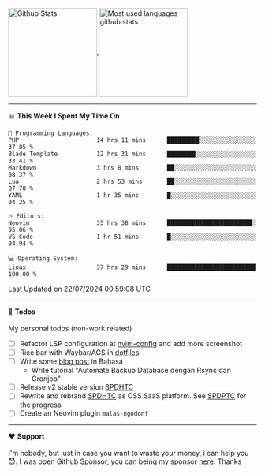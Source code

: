 <a href="https://github.com/anuraghazra/github-readme-stats">
  <img 
        height=180
        align="center" 
        src="https://github-readme-stats.vercel.app/api?username=rizkyilhampra&rank_icon=github&show_icons=true&theme=catppuccin_mocha&hide_border=true&include_all_commits=true&count_private=true&card_width=270" 
        alt="Github Stats" 
    />
</a>
<a href="https://github.com/anuraghazra/github-readme-stats">
  <img 
        height=180
        align="center" 
        src="https://github-readme-stats.vercel.app/api/top-langs/?username=rizkyilhampra&layout=compact&theme=catppuccin_mocha&hide_border=true&langs_count=8" 
        alt="Most used languages github stats" 
    />
</a>

---

<!--START_SECTION:waka-->
📊 **This Week I Spent My Time On** 

```text
💬 Programming Languages: 
PHP                      14 hrs 11 mins      █████████░░░░░░░░░░░░░░░░   37.85 % 
Blade Template           12 hrs 31 mins      ████████░░░░░░░░░░░░░░░░░   33.41 % 
Markdown                 3 hrs 8 mins        ██░░░░░░░░░░░░░░░░░░░░░░░   08.37 % 
Lua                      2 hrs 53 mins       ██░░░░░░░░░░░░░░░░░░░░░░░   07.70 % 
YAML                     1 hr 35 mins        █░░░░░░░░░░░░░░░░░░░░░░░░   04.25 % 

🔥 Editors: 
Neovim                   35 hrs 38 mins      ████████████████████████░   95.06 % 
VS Code                  1 hr 51 mins        █░░░░░░░░░░░░░░░░░░░░░░░░   04.94 % 

💻 Operating System: 
Linux                    37 hrs 29 mins      █████████████████████████   100.00 % 
```


 Last Updated on 22/07/2024 00:59:08 UTC
<!--END_SECTION:waka-->

---

📒 **Todos**
<br>
<br>
My personal todos (non-work related)
- [ ] Refactor LSP configuration at [nvim-config](https://github.com/rizkyilhampra/nvim-config) and add more screenshot
- [ ] Rice bar with Waybar/AGS in [dotfiles](https://github.com/rizkyilhampra/dotfilesv2)
- [ ] Write some [blog post](https://github.com/rizkyilhampra/rizkyilhampra.github.io) in Bahasa
  - Write tutorial "Automate Backup Database dengan Rsync dan Cronjob"
- [ ] Release v2 stable version [SPDHTC](https://github.com/rizkyilhampra/spdhtc)
- [ ] Rewrite and rebrand [SPDHTC](https://github.com/rizkyilhampra/spdhtc) as OSS SaaS platform. See [SPDPTC](https://github.com/SPDPTC/SPDPTC) for the progress
- [ ] Create an Neovim plugin `malas-ngodonf`

---

♥️  **Support**
<br>
<br>
I'm nobody, but just in case you want to waste your money, i can help you 😈. I was open Github Sponsor, you can being my sponsor [here](https://github.com/sponsors/rizkyilhampra). Thanks
